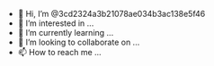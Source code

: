 - 👋 Hi, I’m @3cd2324a3b21078ae034b3ac138e5f46
- 👀 I’m interested in ...
- 🌱 I’m currently learning ...
- 💞️ I’m looking to collaborate on ...
- 📫 How to reach me ...

<!---
3cd2324a3b21078ae034b3ac138e5f46/3cd2324a3b21078ae034b3ac138e5f46 is a ✨ special ✨ repository because its `README.md` (this file) appears on your GitHub profile.
You can click the Preview link to take a look at your changes.
--->
